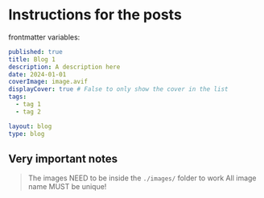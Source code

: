 # Instructions for the posts

frontmatter variables:

```yaml
published: true
title: Blog 1
description: A description here
date: 2024-01-01
coverImage: image.avif
displayCover: true # False to only show the cover in the list
tags:
  - tag 1
  - tag 2

layout: blog
type: blog
```

## Very important notes

> The images NEED to be inside the `./images/` folder to work
> All image name MUST be unique!

